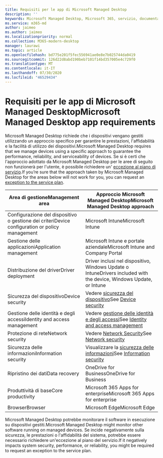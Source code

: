 ```yaml
---
title: Requisiti per le app di Microsoft Managed Desktop
description: ''
keywords: Microsoft Managed Desktop, Microsoft 365, servizio, documentazione
ms.service: m365-md
author: jaimeo
ms.author: jaimeo
ms.localizationpriority: normal
ms.collection: M365-modern-desktop
manager: laurawi
ms.topic: article
ms.openlocfilehash: bd775e201f5fec556941ae0e8e7b025744da0419
ms.sourcegitcommit: 126d22d8abd190beb7101f14bd357005e4c729f0
ms.translationtype: MT
ms.contentlocale: it-IT
ms.lasthandoff: 07/30/2020
ms.locfileid: "46529434"
---
```

# <a name="microsoft-managed-desktop-app-requirements"></a><span data-ttu-id="3a285-103">Requisiti per le app di Microsoft Managed Desktop</span><span class="sxs-lookup"><span data-stu-id="3a285-103">Microsoft Managed Desktop app requirements</span></span>

<!--This topic is the target for aka.ms/app-req. This is aka link is used from EA agreement for MMD. do not delete.-->

<!--Application addendum -->
 
<span data-ttu-id="3a285-104">Microsoft Managed Desktop richiede che i dispositivi vengano gestiti utilizzando un approccio specifico per garantire le prestazioni, l'affidabilità e la facilità di utilizzo dei dispositivi.</span><span class="sxs-lookup"><span data-stu-id="3a285-104">Microsoft Managed Desktop requires that we manage devices using a specific approach to guarantee the performance, reliability, and serviceability of devices.</span></span> <span data-ttu-id="3a285-105">Se si è certi che l'approccio adottato da Microsoft Managed Desktop per le aree di seguito non funzionerà per l'utente, è possibile richiedere un' [eccezione al piano di servizio](customizing.md).</span><span class="sxs-lookup"><span data-stu-id="3a285-105">If you’re sure that the approach taken by Microsoft Managed Desktop for the areas below will not work for you, you can request an [exception to the service plan](customizing.md).</span></span>


|<span data-ttu-id="3a285-106">Area di gestione</span><span class="sxs-lookup"><span data-stu-id="3a285-106">Management area</span></span>  |<span data-ttu-id="3a285-107">Approccio Microsoft Managed Desktop</span><span class="sxs-lookup"><span data-stu-id="3a285-107">Microsoft Managed Desktop approach</span></span>  |
|---------|---------|
|<span data-ttu-id="3a285-108">Configurazione del dispositivo o gestione dei criteri</span><span class="sxs-lookup"><span data-stu-id="3a285-108">Device configuration or policy management</span></span>     |  <span data-ttu-id="3a285-109">Microsoft Intune</span><span class="sxs-lookup"><span data-stu-id="3a285-109">Microsoft Intune</span></span>       |
|<span data-ttu-id="3a285-110">Gestione delle applicazioni</span><span class="sxs-lookup"><span data-stu-id="3a285-110">Application management</span></span>     | <span data-ttu-id="3a285-111">Microsoft Intune e portale aziendale</span><span class="sxs-lookup"><span data-stu-id="3a285-111">Microsoft Intune and Company Portal</span></span>        |
|<span data-ttu-id="3a285-112">Distribuzione del driver</span><span class="sxs-lookup"><span data-stu-id="3a285-112">Driver deployment</span></span>     |  <span data-ttu-id="3a285-113">Driver inclusi nel dispositivo, Windows Update o Intune</span><span class="sxs-lookup"><span data-stu-id="3a285-113">Drivers included with the device, Windows Update, or Intune</span></span>       |
|<span data-ttu-id="3a285-114">Sicurezza del dispositivo</span><span class="sxs-lookup"><span data-stu-id="3a285-114">Device security</span></span>     | <span data-ttu-id="3a285-115">Vedere [sicurezza del dispositivo](security.md#device-security)</span><span class="sxs-lookup"><span data-stu-id="3a285-115">See [Device security](security.md#device-security)</span></span>      |
|<span data-ttu-id="3a285-116">Gestione delle identità e degli accessi</span><span class="sxs-lookup"><span data-stu-id="3a285-116">Identity and access management</span></span>     | <span data-ttu-id="3a285-117">Vedere [gestione delle identità e degli accessi](security.md#identity-and-access-management)</span><span class="sxs-lookup"><span data-stu-id="3a285-117">See [Identity and access management](security.md#identity-and-access-management)</span></span>        |
|<span data-ttu-id="3a285-118">Protezione di rete</span><span class="sxs-lookup"><span data-stu-id="3a285-118">Network security</span></span>     | <span data-ttu-id="3a285-119">Vedere [Network Security](security.md#network-security)</span><span class="sxs-lookup"><span data-stu-id="3a285-119">See [Network security](security.md#network-security)</span></span>        |
|<span data-ttu-id="3a285-120">Sicurezza delle informazioni</span><span class="sxs-lookup"><span data-stu-id="3a285-120">Information security</span></span>     |  <span data-ttu-id="3a285-121">Visualizzare la [sicurezza delle informazioni](security.md#information-security)</span><span class="sxs-lookup"><span data-stu-id="3a285-121">See [Information security](security.md#information-security)</span></span>       |
|<span data-ttu-id="3a285-122">Ripristino dei dati</span><span class="sxs-lookup"><span data-stu-id="3a285-122">Data recovery</span></span>     | <span data-ttu-id="3a285-123">OneDrive for Business</span><span class="sxs-lookup"><span data-stu-id="3a285-123">OneDrive for Business</span></span>        |
|<span data-ttu-id="3a285-124">Produttività di base</span><span class="sxs-lookup"><span data-stu-id="3a285-124">Core productivity</span></span>     | <span data-ttu-id="3a285-125">Microsoft 365 Apps for enterprise</span><span class="sxs-lookup"><span data-stu-id="3a285-125">Microsoft 365 Apps for enterprise</span></span>    |
|<span data-ttu-id="3a285-126">Browser</span><span class="sxs-lookup"><span data-stu-id="3a285-126">Browser</span></span>     | <span data-ttu-id="3a285-127">Microsoft Edge</span><span class="sxs-lookup"><span data-stu-id="3a285-127">Microsoft Edge</span></span>        |




<span data-ttu-id="3a285-128">Microsoft Managed Desktop potrebbe monitorare il software in esecuzione su dispositivi gestiti.</span><span class="sxs-lookup"><span data-stu-id="3a285-128">Microsoft Managed Desktop might monitor other software running on managed devices.</span></span> <span data-ttu-id="3a285-129">Se incide negativamente sulla sicurezza, le prestazioni o l'affidabilità del sistema, potrebbe essere necessario richiedere un'eccezione al piano del servizio.</span><span class="sxs-lookup"><span data-stu-id="3a285-129">If it negatively impacts system security, performance, or reliability, you might be required to request an exception to the service plan.</span></span>


